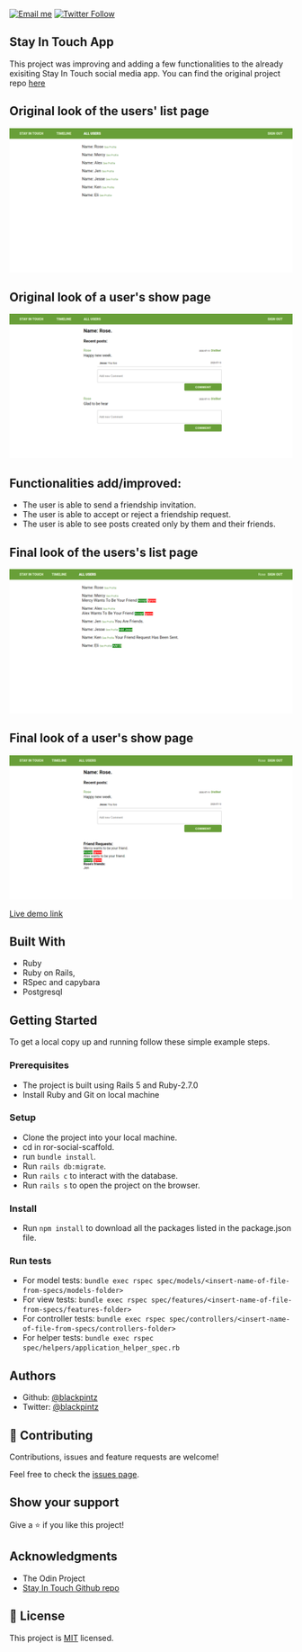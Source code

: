 [![Email me](https://img.shields.io/badge/Hire%2FConsult-Click%20to%20contact-brightgreen)](mailto:rosewanjohi24@gmail.com)
[![Twitter Follow](https://img.shields.io/twitter/follow/blackpintz?label=Tweet%20me&style=social)](https://twitter.com/blackpintz)

## Stay In Touch App

This project was improving and adding a few functionalities to the already exisiting Stay In Touch social media app. 
You can find the original project repo [here](https://github.com/microverseinc/ror-social-scaffold) 

## Original look of the users' list page

![Original look of the users' list page](images/user-list-page.png)

## Original look of a user's show page

![Original look of a user's show page](images/user-show-page.png)

## Functionalities add/improved:

- The user is able to send a friendship invitation.
- The user is able to accept or reject a friendship request.
- The user is able to see posts created only by them and their friends.

## Final look of the users's list page

![Final look of the users' list page](images/user-list-page2.png)

## Final look of a user's show page

![Final look of a user's show page](images/user-show-page2.png)

[Live demo link](https://limitless-reaches-23856.herokuapp.com/users/sign_in)

## Built With

- Ruby
- Ruby on Rails,
- RSpec and capybara
- Postgresql


## Getting Started


To get a local copy up and running follow these simple example steps.

### Prerequisites

- The project is built using Rails 5 and Ruby-2.7.0
- Install Ruby and Git on local machine


### Setup

- Clone the project into your local machine.
- cd in ror-social-scaffold.
- run ```bundle install```.
- Run ```rails db:migrate```.
- Run ```rails c``` to interact with the database.
- Run ```rails s``` to open the project on the browser.

### Install
- Run ```npm install``` to download all the packages listed in the package.json file.


### Run tests
- For model tests: ```bundle exec rspec spec/models/<insert-name-of-file-from-specs/models-folder>```
- For view tests: ```bundle exec rspec spec/features/<insert-name-of-file-from-specs/features-folder>```
- For controller tests: ```bundle exec rspec spec/controllers/<insert-name-of-file-from-specs/controllers-folder>```
- For helper tests: ```bundle exec rspec spec/helpers/application_helper_spec.rb```


## Authors

- Github: [@blackpintz](https://github.com/blackpintz)
- Twitter: [@blackpintz](https://twitter.com/blackpintz)


## 🤝 Contributing

Contributions, issues and feature requests are welcome!

Feel free to check the [issues page](https://github.com/blackpintz/ror-social-scaffold/pulls).

## Show your support

Give a ⭐️ if you like this project!

## Acknowledgments

- The Odin Project 
- [Stay In Touch Github repo](https://github.com/blackpintz/ror-social-scaffold/pulls)


## 📝 License

This project is [MIT](lic.url) licensed.
